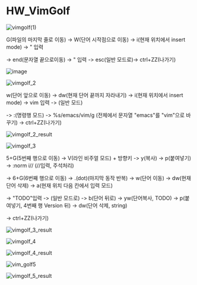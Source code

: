 # HW_VimGolf

![vimgolf(1)](https://user-images.githubusercontent.com/66362763/144480739-00af1643-256a-4e5a-880c-0f8840e7e35d.gif)

G(파일의 마지막 줄로 이동) -> W(단어 시작점으로 이동) -> i(현재 위치에서 insert mode) -> "  입력 

-> end(문자열 끝으로이동) -> " 입력 -> esc(일반 모드로)-> ctrl+ZZ(나가기)

![image](https://user-images.githubusercontent.com/66362763/144481219-73351fe4-b76d-40ee-9d41-cb0939db6f3e.png)

![vimgolf_2](https://user-images.githubusercontent.com/66362763/144597080-511cedfb-2e56-4328-9582-af8a8dca9a96.gif)

w(단어 앞으로 이동) -> dw(현재 단어 끝까지 자라내기) -> i(현재 위치에서 insert mode) -> vim 입력 -> <esc>(일반 모드)

-> :(명령행 모드) -> %s/emacs/vim/g (전체에서 문자열 "emacs"를 "vim"으로 바꾸기) -> ctrl+ZZ(나가기)

![vimgolf_2_result](https://user-images.githubusercontent.com/66362763/144597594-8c9d5700-f0c3-4a66-90d8-d6ef5f2e1c5d.png)

![vimgolf_3](https://user-images.githubusercontent.com/66362763/144610128-3c647f84-bd8e-46b9-93d3-4a4528d210b8.gif)
  
 5+G(5번째 행으로 이동) -> V(라인 비주얼 모드) + 방향키<up> -> y(복사) -> p(붙여넣기) -> :norm i// (//입력, 주석처리)
  
 -> 6+G(6번째 행으로 이동) -> .(dot)(마지막 동작 반복) -> w(단어 이동) -> dw(현재 단어 삭제) -> a(현재 위치 다음 칸에서 입력 모드)
  
 -> "TODO"입력 -> <esc>(일반 모드로) -> b(단어 뒤로) -> yw(단어복사, TODO) ->  p(붙여넣기, 4번째 행 Version 뒤) -> dw(단어 삭제, string) 
  
 -> ctrl+ZZ(나가기)

![vimgolf_3_result](https://user-images.githubusercontent.com/66362763/144610135-85035d12-38d9-4663-9f92-c2dbf841e778.png)
  
  ![vimgolf_4](https://user-images.githubusercontent.com/66362763/144660874-310ad841-31da-49c9-a472-5289effee857.gif)

  ![vimgolf_4_result](https://user-images.githubusercontent.com/66362763/144660891-c0303dbd-dabd-432d-931e-655f131d7dcb.png)

  ![vim_golf5](https://user-images.githubusercontent.com/66362763/144660938-798df14c-5f49-4882-85f1-5989a1f1e410.gif)

  ![vimgolf_5_result](https://user-images.githubusercontent.com/66362763/144660944-771c852c-9baf-4f18-ad18-7b0b5dbf06e4.png)


